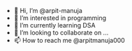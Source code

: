 - 👋 Hi, I’m @arpit-manuja
- 👀 I’m interested in programming
- 🌱 I’m currently learning DSA
- 💞️ I’m looking to collaborate on ...
- 📫 How to reach me  @arpitmanuja000 

<!---
arpit-manuja/arpit-manuja is a ✨ special ✨ repository because its `README.md` (this file) appears on your GitHub profile.
You can click the Preview link to take a look at your changes.
--->
